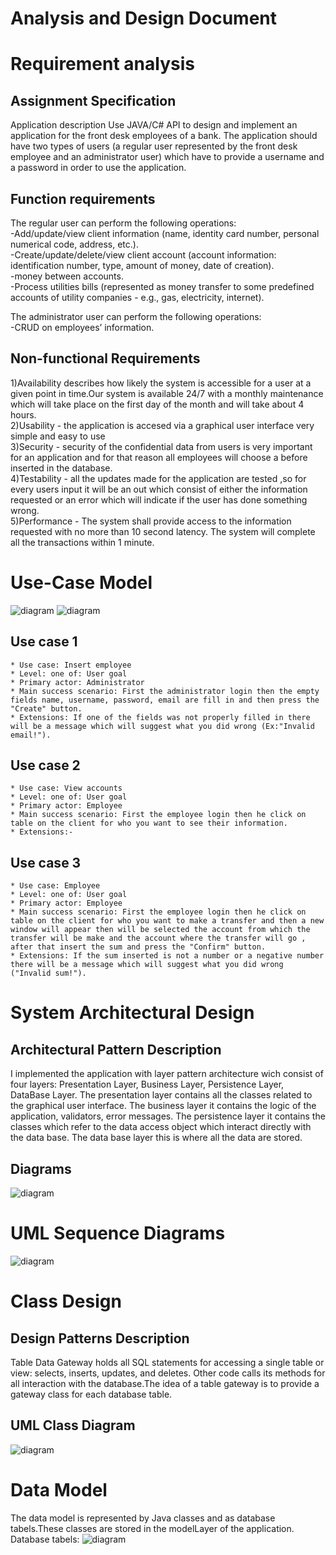 # Analysis and Design Document

# Requirement analysis

## Assignment Specification
Application description
Use JAVA/C# API to design and implement an application for the front desk employees of a bank. The application should have two types of users (a regular user represented by the front desk employee and an administrator user) which have to provide a username and a password in order to use the application.

## Function requirements
The regular user can perform the following operations:  
	-Add/update/view client information (name, identity card number, personal numerical code, address, etc.).  
	-Create/update/delete/view client account (account information: identification number, type, amount of money, date of creation).  
	-money between accounts.  
	-Process utilities bills (represented as money transfer to some predefined accounts of utility companies - e.g., gas, electricity, internet).  

The administrator user can perform the following operations:  
	-CRUD on employees’ information.  

## Non-functional Requirements
1)Availability describes how likely the system is accessible for a user at a given point in time.Our system is available 24/7 with a monthly maintenance which will take place on the first day of the month and will take about 4 hours.  
2)Usability - the application is accesed via a graphical user interface very simple and easy to use  
3)Security - security of the confidential data from users is very important for an application and for that reason all employees will choose a before inserted in the database.  
4)Testability - all the updates made for the application are tested ,so for every users input it will be an out which consist of either the information requested or an error which will indicate if the user has done something wrong.  
5)Performance - The system shall provide access to the information requested with no more than 10 second latency. The system will complete all the transactions within 1 minute.  

# Use-Case Model
![diagram](images/administrator.PNG)
![diagram](images/employee.PNG)

## Use case 1

    * Use case: Insert employee
    * Level: one of: User goal
    * Primary actor: Administrator 
    * Main success scenario: First the administrator login then the empty fields name, username, password, email are fill in and then press the "Create" button.
    * Extensions: If one of the fields was not properly filled in there will be a message which will suggest what you did wrong (Ex:"Invalid email!").

## Use case 2

    * Use case: View accounts
    * Level: one of: User goal
    * Primary actor: Employee
    * Main success scenario: First the employee login then he click on table on the client for who you want to see their information. 
    * Extensions:-

## Use case 3

    * Use case: Employee
    * Level: one of: User goal
    * Primary actor: Employee
    * Main success scenario: First the employee login then he click on table on the client for who you want to make a transfer and then a new window will appear then will be selected the account from which the transfer will be make and the account where the transfer will go , after that insert the sum and press the "Confirm" button. 
    * Extensions: If the sum inserted is not a number or a negative number there will be a message which will suggest what you did wrong ("Invalid sum!").

# System Architectural Design

## Architectural Pattern Description
I implemented the application with layer pattern architecture wich consist of four layers: Presentation Layer, Business Layer, Persistence Layer, DataBase Layer.
The presentation layer contains all the classes related to the graphical user interface.
The business layer it contains the logic of the application, validators, error messages.
The persistence layer it contains the classes which refer to the data access object which interact directly with the data base.
The data base layer this is where all the data are stored.

## Diagrams

![diagram](images/packageDiagram.png)

# UML Sequence Diagrams
![diagram](images/sequanceDiagram.png)

# Class Design

## Design Patterns Description
Table Data Gateway holds all SQL statements for accessing a single table or view: selects, inserts, updates, and deletes. Other code calls its methods for all interaction with the database.The idea of a table gateway is to provide a gateway class for each database table.


## UML Class Diagram
![diagram](images/diagramUML.png)

# Data Model
The data model is represented by Java classes and as database tabels.These classes are stored in the modelLayer of the application.
Database tabels:
![diagram](images/dataModelDiagram.png)

